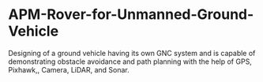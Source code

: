 # APM-Rover-for-Unmanned-Ground-Vehicle
Designing of a ground vehicle having its own GNC system and is capable of demonstrating obstacle avoidance and path planning with the help of GPS, Pixhawk,, Camera, LiDAR, and Sonar.
